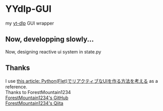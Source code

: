 # YYdlp-GUI
my [yt-dlp](https://github.com/yt-dlp/yt-dlp/tree/master) GUI wrapper   

## Now, developping slowly...
Now, designing reactive ui system in state.py  

## Thanks  
I use [this article: Python(Flet)でリアクティブなUIを作る方法を考える](https://qiita.com/ForestMountain1234/items/64edacd5275c1ce4c943) as a reference.  
Thanks to ForestMountain1234  
[ForestMountain1234's GitHub](https://github.com/ForestMountain1234)  
[ForestMountain1234's Qiita](https://qiita.com/ForestMountain1234/)